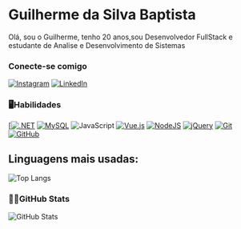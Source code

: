 # Guilherme da Silva Baptista    
Olá, sou o Guilherme, tenho 20 anos,sou Desenvolvedor FullStack e estudante de Analise e Desenvolvimento de Sistemas 

### Conecte-se comigo
[![Instagram](https://img.shields.io/badge/Instagram-E4405F?style=for-the-badge&logo=instagram&logoColor=white)](https://www.instagram.com/Guis.baptista/)
[![LinkedIn](https://img.shields.io/badge/-LinkedIn-000?style=for-the-badge&logo=linkedin&logoColor=30A3DC)](https://www.linkedin.com/in/guilherme-baptista-095981292/)


### 🖥Habilidades
[[![.NET](https://img.shields.io/badge/.NET-512BD4?logo=dotnet&logoColor=fff)](#)
[![MySQL](https://img.shields.io/badge/MySQL-4479A1?logo=mysql&logoColor=fff)](#)
![JavaScript](https://img.shields.io/badge/JavaScript-000?style=for-the-badge&logo=javascript)
[![Vue.js](https://img.shields.io/badge/Vue.js-4FC08D?logo=vuedotjs&logoColor=fff)](#)
[![NodeJS](https://img.shields.io/badge/Node.js-6DA55F?logo=node.js&logoColor=white)](#)
[![jQuery](https://img.shields.io/badge/jQuery-0769AD?logo=jquery&logoColor=fff)](#)
[![Git](https://img.shields.io/badge/Git-000?style=for-the-badge&logo=git&logoColor=E94D5F)](https://git-scm.com/doc) 
[![GitHub](https://img.shields.io/badge/GitHub-000?style=for-the-badge&logo=github&logoColor=30A3DC)](https://docs.github.com/)

## Linguagens mais usadas: 

![Top Langs](https://github-readme-stats.vercel.app/api/top-langs/?username=Guisbaptista&layout=compact&theme=merko)

### 🐱‍👤GitHub Stats
![GitHub Stats](https://github-readme-stats.vercel.app/api?username=Guisbaptista&theme=transparent&bg_color=000&border_color=30A3DC&show_icons=true&icon_color=30A3DC&title_color=E94D5F&text_color=FFF)
